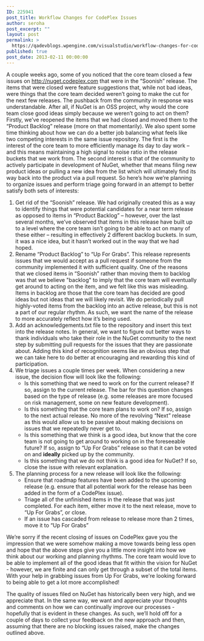 ```yaml
---
ID: 225941
post_title: Workflow Changes for CodePlex Issues
author: seroha
post_excerpt: ""
layout: post
permalink: >
  https://qadevblogs.wpengine.com/visualstudio/workflow-changes-for-codeplex-issues/
published: true
post_date: 2013-02-11 00:00:00
---
```

A couple weeks ago, some of you noticed that the core team closed a few issues on <http://nuget.codeplex.com> that were in the “Soonish” release. The items that were closed were feature suggestions that, while not bad ideas, were things that the core team decided weren’t going to make the cut for the next few releases. The pushback from the community in response was understandable. After all, if NuGet is an OSS project, why would the core team close good ideas simply because we weren’t going to act on them? Firstly, we’ve reopened the items that we had closed and moved them to the “Product Backlog” release (more on that momentarily). We also spent some time thinking about how we can do a better job balancing what feels like two competing interests in the same issue repository. The first is the interest of the core team to more efficiently manage its day to day work – and this means maintaining a high signal to noise ratio in the release buckets that we work from. The second interest is that of the community to actively participate in development of NuGet, whether that means filing new product ideas or pulling a new idea from the list which will ultimately find its way back into the product via a pull request. So here’s how we’re planning to organize issues and perform triage going forward in an attempt to better satisfy both sets of interests:

1.  Get rid of the “Soonish” release. We had originally created this as a way to identify things that were potential candidates for a near term release as opposed to items in “Product Backlog” – however, over the last several months, we’ve observed that items in this release have built up to a level where the core team isn’t going to be able to act on many of these either – resulting in effectively 2 different backlog buckets. In sum, it was a nice idea, but it hasn’t worked out in the way that we had hoped.
2.  Rename “Product Backlog” to “Up For Grabs”. This release represents issues that we would accept as a pull request if someone from the community implemented it with sufficient quality. One of the reasons that we closed items in “Soonish” rather than moving them to backlog was that we believe "backlog" to imply that the core team will eventually get around to acting on the item, and we felt like this was misleading. Items in backlog are those that the core team has decided are good ideas but not ideas that we will likely revisit. We do periodically pull highly-voted items from the backlog into an active release, but this is not a part of our regular rhythm. As such, we want the name of the release to more accurately reflect how it’s being used.
3.  Add an acknowledgements.txt file to the repository and insert this text into the release notes. In general, we want to figure out better ways to thank individuals who take their role in the NuGet community to the next step by submitting pull requests for the issues that they are passionate about. Adding this kind of recognition seems like an obvious step that we can take here to do better at encouraging and rewarding this kind of participation.
4.  We triage issues a couple times per week. When considering a new issue, the decision flow will look like the following: 
    *   Is this something that we need to work on for the current release? If so, assign to the current release. The bar for this question changes based on the type of release (e.g. some releases are more focused on risk management, some on new feature development). 
    *   Is this something that the core team plans to work on? If so, assign to the next actual release. No more of the revolving “Next” release as this would allow us to be passive about making decisions on issues that we repeatedly never get to. 
    *   Is this something that we think is a good idea, but know that the core team is not going to get around to working on in the foreseeable future? If so, assign to “Up For Grabs” release so that it can be voted on and **ideally** picked up by the community.
    *   Is this something that we do not think is a good idea for NuGet? If so, close the issue with relevant explanation.
5.  The planning process for a new release will look like the following: 
    *   Ensure that roadmap features have been added to the upcoming release (e.g. ensure that all potential work for the release has been added in the form of a CodePlex issue).
    *   Triage all of the unfinished items in the release that was just completed. For each item, either move it to the next release, move to “Up For Grabs”, or close.
    *   If an issue has cascaded from release to release more than 2 times, move it to “Up For Grabs”

We’re sorry if the recent closing of issues on CodePlex gave you the impression that we were somehow making a move towards being less open and hope that the above steps give you a little more insight into how we think about our working and planning rhythms. The core team would love to be able to implement all of the good ideas that fit within the vision for NuGet - however, we are finite and can only get through a subset of the total items. With your help in grabbing issues from Up For Grabs, we're looking forward to being able to get a lot more accomplished!

The quality of issues filed on NuGet has historically been very high, and we appreciate that. In the same way, we want and appreciate your thoughts and comments on how we can continually improve our processes - hopefully that is evident in these changes. As such, we’ll hold off for a couple of days to collect your feedback on the new approach and then, assuming that there are no blocking issues raised, make the changes outlined above.